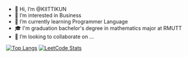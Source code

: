 - 👋 Hi, I’m @KIITTIKUN
- 👀 I’m interested in Business
- 🌱 I’m currently learning Programmer Language
- 🎓 I'm graduation bachelor's degree in mathematics major at RMUTT
- 💞️ I’m looking to collaborate on ...

<a href="https://github.com/KIITTIKUN?tab=repositories">![Top Langs](https://github-readme-stats.vercel.app/api/top-langs/?username=KIITTIKUN&layout=donut-vertical)<a>
<a href="https://github.com/KIITTIKUN/leetcode-solved-problems">![LeetCode Stats](https://leetcard.jacoblin.cool/KIITTIKUN?theme=unicorn&font=Libre%20Baskerville&ext=activity)</a>
<!---
KIITTIKUN/KIITTIKUN is a ✨ special ✨ repository because its `README.md` (this file) appears on your GitHub profile.
You can click the Preview link to take a look at your changes.
--->
